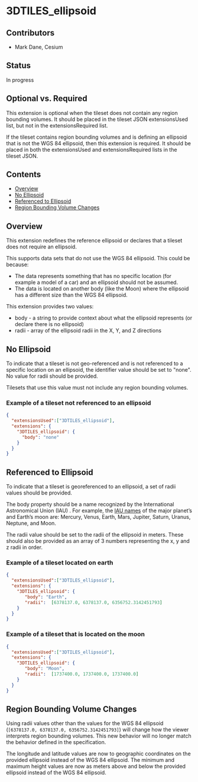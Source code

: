 
# 3DTILES_ellipsoid

## Contributors

* Mark Dane, Cesium

## Status

In progress

## Optional vs. Required

This extension is optional when the tileset does not contain any region bounding volumes. It should be placed in the tileset JSON extensionsUsed list, but not in the extensionsRequired list.

If the tileset contains region bounding volumes and is defining an ellipsoid that is not the WGS 84 ellipsoid, then this extension is required. It should be placed in both the extensionsUsed and extensionsRequired lists in the tileset JSON.

## Contents

* [Overview](#overview)
* [No Ellipsoid](#no-ellipsoid)
* [Referenced to Ellipsoid](#referenced-to-ellipsoid)
* [Region Bounding Volume Changes](#region-bounding-volume-changes)

## Overview

This extension redefines the reference ellipsoid or declares that a tileset does not require an ellipsoid.

This supports data sets that do not use the WGS 84 ellipsoid. This could be because:

* The data represents something that has no specific location (for example a model of a car) and an ellipsoid should not be assumed.
* The data is located on another body  (like the Moon) where the ellipsoid has a different size than the  WGS 84 ellipsoid.

This extension provides two values:

* body - a string to provide context about what the ellipsoid represents (or declare there is no ellipsoid)
* radii - array of the ellipsoid radii in the X, Y, and Z directions

## No Ellipsoid

To indicate that a tileset is not geo-referenced and is not referenced to a specific location on an ellipsoid, the identifier value should be set to "none". No value for radii should be provided.

Tilesets that use this value must not include any region bounding volumes.

### Example of a tileset not referenced to an ellipsoid

```json
{
  "extensionsUsed":["3DTILES_ellipsoid"],
  "extensions": {
    "3DTILES_ellipsoid": {
      "body": "none"
    }
  }
}
```

## Referenced to Ellipsoid

To indicate that a tileset is georeferenced to an ellipsoid, a set of radii values should be provided.

The body property should be a name recognized by the International Astronomical Union (IAU) . For example, the [IAU names](https://www.iau.org/public/themes/naming/#majorplanetsandmoon) of the major planet’s and Earth’s moon are:  Mercury, Venus, Earth, Mars, Jupiter, Saturn, Uranus, Neptune, and Moon.

The radii value should be set to the radii of the ellipsoid in meters. These should also be provided as an array of 3 numbers representing the x, y and z radii in order.

### Example of a tileset located on earth

```json
{
  "extensionsUsed":["3DTILES_ellipsoid"],
  "extensions": {
    "3DTILES_ellipsoid": {
       "body": "Earth",
       "radii":  [6378137.0, 6378137.0, 6356752.3142451793]
    }
  }
}
```

### Example of a tileset that is located on the moon

```json
{
  "extensionsUsed":["3DTILES_ellipsoid"],
  "extensions": {
    "3DTILES_ellipsoid": {
       "body": "Moon",
       "radii":  [1737400.0, 1737400.0, 1737400.0]
    }
  }
}
```

## Region Bounding Volume Changes

Using radii values other than the values for the WGS 84 ellipsoid (`[6378137.0, 6378137.0, 6356752.3142451793]`) will change how the viewer interprets region bounding volumes.  This new behavior will no longer match the behavior defined in the specification.

The longitude and latitude values are now to geographic coordinates on the provided ellipsoid instead of the WGS 84 ellipsoid.  The minimum and maximum height values are now as meters above and below the provided ellipsoid instead of the WGS 84 ellipsoid.
